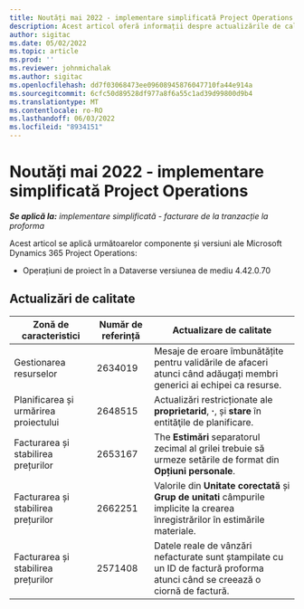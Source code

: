 ```yaml
---
title: Noutăți mai 2022 - implementare simplificată Project Operations
description: Acest articol oferă informații despre actualizările de calitate care sunt disponibile în versiunea din mai 2022 a Microsoft Dynamics 365 Project Operations implementare simplă.
author: sigitac
ms.date: 05/02/2022
ms.topic: article
ms.prod: ''
ms.reviewer: johnmichalak
ms.author: sigitac
ms.openlocfilehash: dd7f03068473ee09608945876047710fa44e914a
ms.sourcegitcommit: 6cfc50d89528df977a8f6a55c1ad39d99800d9b4
ms.translationtype: MT
ms.contentlocale: ro-RO
ms.lasthandoff: 06/03/2022
ms.locfileid: "8934151"
---
```

# <a name="whats-new-may-2022---project-operations-lite-deployment"></a>Noutăți mai 2022 - implementare simplificată Project Operations

_**Se aplică la:** implementare simplificată - facturare de la tranzacție la proforma_

Acest articol se aplică următoarelor componente și versiuni ale Microsoft Dynamics 365 Project Operations:

- Operațiuni de proiect în a Dataverse versiunea de mediu 4.42.0.70

## <a name="quality-updates"></a>Actualizări de calitate

| Zonă de caracteristici | Număr de referință | Actualizare de calitate |
| --- | --- | --- |
| Gestionarea resurselor | 2634019 | Mesaje de eroare îmbunătățite pentru validările de afaceri atunci când adăugați membri generici ai echipei ca resurse. |
| Planificarea și urmărirea proiectului | 2648515 | Actualizări restricționate ale **proprietarid**, **·**, și **stare** în entităţile de planificare. |
| Facturarea și stabilirea prețurilor | 2653167 | The **Estimări** separatorul zecimal al grilei trebuie să urmeze setările de format din **Opțiuni personale**. |
| Facturarea și stabilirea prețurilor| 2662251 | Valorile din **Unitate corectată** și **Grup de unitati** câmpurile implicite la crearea înregistrărilor în estimările materiale. |
| Facturarea și stabilirea prețurilor| 2571408 | Datele reale de vânzări nefacturate sunt ștampilate cu un ID de factură proforma atunci când se creează o ciornă de factură. |
